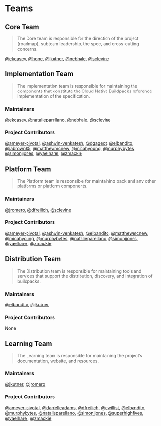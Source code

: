 # Teams

## Core Team

> The Core team is responsible for the direction of the project (roadmap), subteam leadership, the spec, and cross-cutting concerns.

[@ekcasey][@ekcasey], [@hone][@hone], [@jkutner][@jkutner], [@nebhale][@nebhale], [@sclevine][@sclevine]

## Implementation Team

> The Implementation team is responsible for maintaining the components that constitute the Cloud Native Buildpacks reference implementation of the specification.

### Maintainers

[@ekcasey][@ekcasey], [@natalieparellano][@natalieparellano], [@nebhale][@nebhale], [@sclevine][@sclevine]

### Project Contributors

[@ameyer-pivotal][@ameyer-pivotal], [@ashwin-venkatesh][@ashwin-venkatesh], [@dgageot][@dgageot], [@elbandito][@elbandito], [@jabrown85][@jabrown85], [@matthewmcnew][@matthewmcnew], [@micahyoung][@micahyoung], [@murphybytes][@murphybytes], [@simonjjones][@simonjjones], [@yaelharel][@yaelharel], [@zmackie][@zmackie]

## Platform Team

> The Platform team is responsible for maintaining pack and any other platforms or platform components.

### Maintainers

[@jromero][@jromero], [@dfreilich][@dfreilich], [@sclevine][@sclevine]

### Project Contributors 

[@ameyer-pivotal][@ameyer-pivotal], [@ashwin-venkatesh][@ashwin-venkatesh], [@elbandito][@elbandito], [@matthewmcnew][@matthewmcnew], [@micahyoung][@micahyoung], [@murphybytes][@murphybytes], [@natalieparellano][@natalieparellano], [@simonjjones][@simonjjones], [@yaelharel][@yaelharel], [@zmackie][@zmackie]
## Distribution Team

> The Distribution team is responsible for maintaining tools and services that support the distribution, discovery, and integration of buildpacks.

### Maintainers

[@elbandito][@elbandito], [@jkutner][@jkutner]

### Project Contributors

None

## Learning Team

> The Learning team is responsible for maintaining the project’s documentation, website, and resources.

### Maintainers

[@jkutner][@jkutner], [@jromero][@jromero]

### Project Contributors

[@ameyer-pivotal][@ameyer-pivotal], [@danielleadams][@danielleadams], [@dfreilich][@dfreilich], [@dwillist][@dwillist], [@elbandito][@elbandito], [@murphybytes][@murphybytes], [@natalieparellano][@natalieparellano], [@simonjjones][@simonjjones], [@superhighfives][@superhighfives], [@yaelharel][@yaelharel], [@zmackie][@zmackie]

[@ameyer-pivotal]: https://github.com/ameyer-pivotal
[@ashwin-venkatesh]: https://github.com/ashwin-venkatesh
[@danielleadams]: https://github.com/danielleadams
[@dfreilich]: https://github.com/dfreilich
[@dgageot]: https://github.com/dgageot
[@dwillist]: https://github.com/dwillist
[@ekcasey]: https://github.com/ekcasey
[@elbandito]: https://github.com/elbandito
[@jabrown85]: https://github.com/jabrown85
[@hone]: https://github.com/hone
[@jkutner]: https://github.com/jkutner
[@jromero]: https://github.com/jromero
[@matthewmcnew]: https://github.com/matthewmcnew
[@micahyoung]: https://github.com/micahyoung
[@murphybytes]: https://github.com/murphybytes
[@natalieparellano]: https://github.com/natalieparellano
[@nebhale]: https://github.com/nebhale
[@sclevine]: https://github.com/sclevin
[@simonjjones]: https://github.com/simonjjones
[@superhighfives]: https://github.com/superhighfives
[@yaelharel]: https://github.com/yaelharel
[@zmackie]: https://github.com/zmackie
